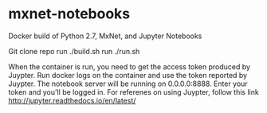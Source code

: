 # mxnet-notebooks
Docker build of Python 2.7, MxNet, and Jupyter Notebooks

Git clone repo
run ./build.sh
run ./run.sh

When the container is run, you need to get the access token produced by Juypter.  Run docker logs on the container and use the token reported by Juypter.  The notebook server will be running on 0.0.0.0:8888.  Enter your token and you'll be logged in.  For referenes on using Juypter, follow this link http://jupyter.readthedocs.io/en/latest/
